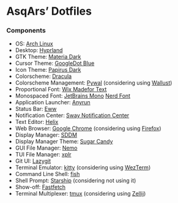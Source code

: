 # AsqArs’ Dotfiles

### Components

- OS: [Arch Linux](https://github.com/archlinux)
- Desktop: [Hyprland](https://github.com/hyprwm/Hyprland)
- GTK Theme: [Materia Dark](https://github.com/nana-4/materia-theme)
- Cursor Theme: [GoogleDot Blue](https://github.com/ful1e5/Google_Cursor)
- Icon Theme:
  [Papirus Dark](https://github.com/PapirusDevelopmentTeam/papirus-icon-theme)
- Colorscheme: [Dracula](https://github.com/dracula/dracula-theme)
- Colorscheme Management: [Pywal](https://github.com/dylanaraps/pywal)
  (considering using [Wallust](https://codeberg.org/explosion-mental/wallust))
- Proportional Font:
  [Wix Madefor Text](https://github.com/wix-incubator/wixmadefor)
- Monospaced Font: [JetBrains Mono](https://github.com/JetBrains/JetBrainsMono)
  [Nerd Font](https://github.com/ryanoasis/nerd-fonts)
- Application Launcher: [Anyrun](https://github.com/Kirottu/anyrun)
- Status Bar: [Eww](https://github.com/elkowar/eww)
- Notification Center:
  [Sway Notification Center](https://github.com/ErikReider/SwayNotificationCenter)
- Text Editor: [Helix](https://github.com/helix-editor/helix)
- Web Browser: [Google Chrome](https://github.com/chromium/chromium)
  (considering using [Firefox](https://github.com/mozilla/gecko-dev))
- Display Manager: [SDDM](https://github.com/sddm/sddm)
- Display Manager Theme:
  [Sugar Candy](https://github.com/Kangie/sddm-sugar-candy)
- GUI File Manager: [Nemo](https://github.com/linuxmint/nemo)
- TUI File Manager: [xplr](https://github.com/sayanarijit/xplr)
- Git UI: [Lazygit](https://github.com/jesseduffield/lazygit)
- Terminal Emulator: [kitty](https://github.com/kovidgoyal/kitty) (considering
  using [WezTerm](https://github.com/wez/wezterm))
- Command Line Shell: [fish](https://github.com/fish-shell/fish-shell)
- Shell Prompt: [Starship](https://github.com/starship/starship) (considering
  not using it)
- Show-off: [Fastfetch](https://github.com/fastfetch-cli/fastfetch)
- Terminal Multiplexer: [tmux](https://github.com/tmux/tmux) (considering using
  [Zellij](https://github.com/zellij-org/zellij))
